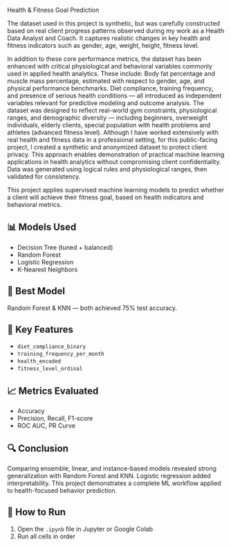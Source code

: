 Health & Fitness Goal Prediction

The dataset used in this project is synthetic, but was carefully constructed based on real client progress patterns observed during my work as a Health Data Analyst and Coach. It captures realistic changes in key health and fitness indicators such as gender, age, weight, height, fitness level.


In addition to these core performance metrics, the dataset has been enhanced with critical physiological and behavioral variables commonly used in applied health analytics. These include:
Body fat percentage and muscle mass percentage, estimated with respect to gender, age, and physical performance benchmarks.
Diet compliance, training frequency, and presence of serious health conditions — all introduced as independent variables relevant for predictive modeling and outcome analysis.
The dataset was designed to reflect real-world gym constraints, physiological ranges, and demographic diversity — including beginners, overweight individuals, elderly clients, special population with health problems and athletes (advanced fitness level).
Although I have worked extensively with real health and fitness data in a professional setting, for this public-facing project, I created a synthetic and anonymized dataset to protect client privacy. This approach enables demonstration of practical machine learning applications in health analytics without compromising client confidentiality. Data was generated using logical rules and physiological ranges, then validated for consistency.

This project applies supervised machine learning models to predict whether a client will achieve their fitness goal, based on health indicators and behavioral metrics. 

## 📊 Models Used
- Decision Tree (tuned + balanced)
- Random Forest
- Logistic Regression
- K-Nearest Neighbors

## 🏁 Best Model
Random Forest & KNN — both achieved 75% test accuracy.

## 📌 Key Features
- `diet_compliance_binary`
- `training_frequency_per_month`
- `health_encoded`
- `fitness_level_ordinal`

## 📈 Metrics Evaluated
- Accuracy
- Precision, Recall, F1-score
- ROC AUC, PR Curve

## 🔍 Conclusion
Comparing ensemble, linear, and instance-based models revealed strong generalization with Random Forest and KNN. Logistic regression added interpretability. This project demonstrates a complete ML workflow applied to health-focused behavior prediction.

## 🔗 How to Run
1. Open the `.ipynb` file in Jupyter or Google Colab
2. Run all cells in order


